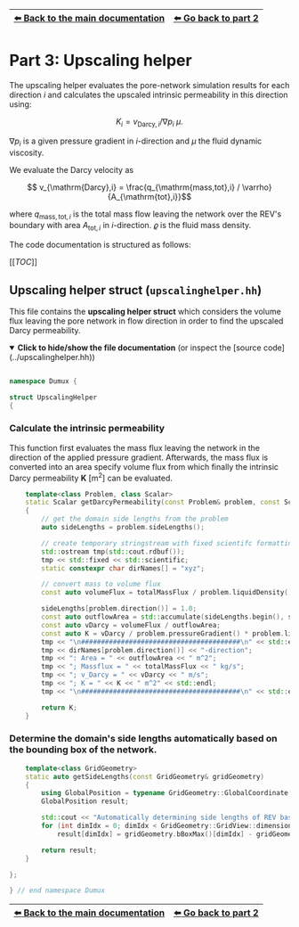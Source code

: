 <!-- Important: This file has been automatically generated by generate_example_docs.py. Do not edit this file directly! -->


| [:arrow_left: Back to the main documentation](../README.md) | [:arrow_left: Go back to part 2](main.md) |
|---|---:|

# Part 3: Upscaling helper

The upscaling helper evaluates the pore-network simulation results for each direction $`i`$ and calculates the upscaled intrinsic permeability in this direction using:

```math
 K_i = v_{\mathrm{Darcy},i} / \nabla p_i ~ \mu.
```
$`\nabla p_i`$ is a given pressure gradient in $`i`$-direction and $`\mu`$ the fluid dynamic viscosity.

We evaluate the Darcy velocity as

```math
     v_{\mathrm{Darcy},i} = \frac{q_{\mathrm{mass,tot},i} / \varrho}{A_{\mathrm{tot},i}}
```

where $`q_{\mathrm{mass,tot},i}`$ is the total mass flow leaving the network over the REV's boundary with area
$`A_{\mathrm{tot},i}`$ in $`i`$-direction. $`\varrho `$ is the fluid mass density.

The code documentation is structured as follows:

[[_TOC_]]


## Upscaling helper struct (`upscalinghelper.hh`)

This file contains the __upscaling helper struct__ which considers the volume flux leaving
the pore network in flow direction in order to find the upscaled Darcy permeability.

<details open>
<summary><b>Click to hide/show the file documentation</b> (or inspect the [source code](../upscalinghelper.hh))</summary>


```cpp

namespace Dumux {

struct UpscalingHelper
{
```

### Calculate the intrinsic permeability
This function first evaluates the mass flux leaving the network in the direction of the applied pressure gradient.
Afterwards, the mass flux is converted into an area specify volume flux from which finally the intrinsic Darcy
permeability $`\mathbf{K}`$ [m$`^2`$] can be evaluated.

```cpp
    template<class Problem, class Scalar>
    static Scalar getDarcyPermeability(const Problem& problem, const Scalar totalMassFlux)
    {
        // get the domain side lengths from the problem
        auto sideLengths = problem.sideLengths();

        // create temporary stringstream with fixed scientifc formatting without affecting std::cout
        std::ostream tmp(std::cout.rdbuf());
        tmp << std::fixed << std::scientific;
        static constexpr char dirNames[] = "xyz";

        // convert mass to volume flux
        const auto volumeFlux = totalMassFlux / problem.liquidDensity();;

        sideLengths[problem.direction()] = 1.0;
        const auto outflowArea = std::accumulate(sideLengths.begin(), sideLengths.end(), 1.0, std::multiplies<Scalar>());
        const auto vDarcy = volumeFlux / outflowArea;
        const auto K = vDarcy / problem.pressureGradient() * problem.liquidDynamicViscosity();
        tmp << "\n########################################\n" << std::endl;
        tmp << dirNames[problem.direction()] << "-direction";
        tmp << ": Area = " << outflowArea << " m^2";
        tmp << "; Massflux = " << totalMassFlux << " kg/s";
        tmp << "; v_Darcy = " << vDarcy << " m/s";
        tmp << "; K = " << K << " m^2" << std::endl;
        tmp << "\n########################################\n" << std::endl;

        return K;
    }
```

### Determine the domain's side lengths automatically based on the bounding box of the network.

```cpp
    template<class GridGeometry>
    static auto getSideLengths(const GridGeometry& gridGeometry)
    {
        using GlobalPosition = typename GridGeometry::GlobalCoordinate;
        GlobalPosition result;

        std::cout << "Automatically determining side lengths of REV based on bounding box of pore network" << std::endl;
        for (int dimIdx = 0; dimIdx < GridGeometry::GridView::dimensionworld; ++dimIdx)
            result[dimIdx] = gridGeometry.bBoxMax()[dimIdx] - gridGeometry.bBoxMin()[dimIdx];

        return result;
    }
```


```cpp
};

} // end namespace Dumux
```


</details>


| [:arrow_left: Back to the main documentation](../README.md) | [:arrow_left: Go back to part 2](main.md) |
|---|---:|

